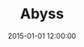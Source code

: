 ---
layout: work
title: Abyss
date: 2015-01-01 12:00:00
category: sculpture
imageURL: /images/sculpture/abyss.jpg
thumbnailURL: /images/sculpture/abyss-thumbnail.jpg
medium: Fibreglass, automotive paint.
dimensions: 600mm H X 160mm W X 120mm D
edition: edition of 10
price: $7,400
sold: false
---